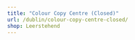 ```yaml
---
title: "Colour Copy Centre (Closed)"
url: /dublin/colour-copy-centre-closed/
shop: Leerstehend
---
```

